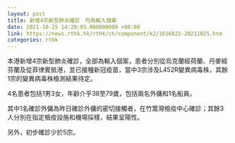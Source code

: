 ```yaml
---
layout: post
title: 新增4宗新型肺炎確診　均為輸入個案
date: 2021-10-25 14:20:03.000000000 +08:00
link: https://news.rthk.hk/rthk/ch/component/k2/1616822-20211025.htm
categories: rthk
---
```


本港新增4宗新型肺炎確診，全部為輸入個案，患者分別從烏克蘭經荷蘭、丹麥經芬蘭及從菲律賓抵港，並已接種新冠疫苗，當中3宗涉及L452R變異病毒株，其餘1宗的變異病毒株檢測結果待定。

4名患者包括1男3女，年齡介乎38至79歲，包括兩名外傭和1名船員。

其中1名確診外傭為昨日確診外傭的密切接觸者，在竹篙灣檢疫中心確診；其餘3人分別在指定檢疫設施和機場採樣，結果呈陽性。

另外，初步確診少於5宗。
